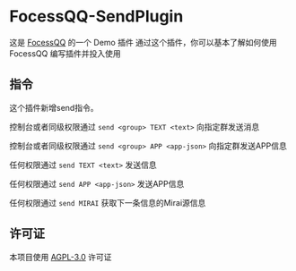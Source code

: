# FocessQQ-SendPlugin 

这是 [FocessQQ](https://github.com/MidCoard/MiraiQQ) 的一个 Demo 插件
通过这个插件，你可以基本了解如何使用 FocessQQ 编写插件并投入使用

## 指令
这个插件新增send指令。

控制台或者同级权限通过 ```send <group> TEXT <text>``` 向指定群发送消息

控制台或者同级权限通过 ```send <group> APP <app-json>``` 向指定群发送APP信息

任何权限通过 ```send TEXT <text>``` 发送信息

任何权限通过 ```send APP <app-json>``` 发送APP信息

任何权限通过 ```send MIRAI``` 获取下一条信息的Mirai源信息

## 许可证
本项目使用 [AGPL-3.0](https://www.gnu.org/licenses/agpl-3.0.html) 许可证
